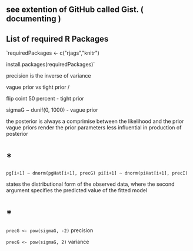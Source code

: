 ## see extention of GitHub called Gist. ( documenting )

## List of required R Packages
`requiredPackages <- c("rjags","knitr")

install.packages(requiredPackages)`

precision is the inverse of variance

vague prior vs tight prior / 

 flip coint 50 percent - tight prior
 
sigmaG ~ dunif(0, 1000) - vague prior

the posterior is always a comprimise between the likelihood and the prior
vague priors render the prior parameters less influential in production of posterior

# *
`pg[i+1] ~ dnorm(pgHat[i+1], precG)
pi[i+1] ~ dnorm(piHat[i+1], precI)`
    
states the distributional form of the observed data, where the second argument specifies the predicted value of the fitted model

# *
`precG <- pow(sigmaG, -2)`
precision

`precG <- pow(sigmaG, 2)`
variance